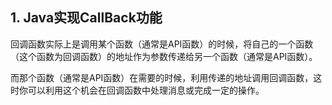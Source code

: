 ## 1. Java实现CallBack功能

回调函数实际上是调用某个函数（通常是API函数）的时候，将自己的一个函数（这个函数为回调函数）的地址作为参数传递给另一个函数（通常是API函数）。

而那个函数（通常是API函数）在需要的时候，利用传递的地址调用回调函数，这时你可以利用这个机会在回调函数中处理消息或完成一定的操作。

